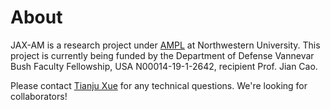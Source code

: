 # About

JAX-AM is a research project under [AMPL](https://www.cao.mech.northwestern.edu/) at Northwestern University. This project is currently being funded by the Department of Defense Vannevar Bush Faculty Fellowship, USA N00014-19-1-2642, recipient Prof. Jian Cao.

Please contact [Tianju Xue](https://tianjuxue.github.io/) for any technical questions. We're looking for collaborators!


